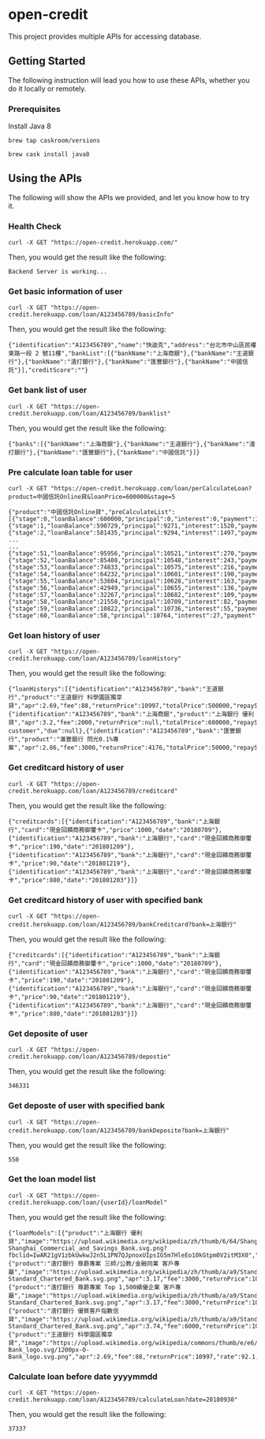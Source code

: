 # open-credit

This project provides multiple APIs for accessing database.

## Getting Started

The following instruction will lead you how to use these APIs, whether you do it locally or remotely.

### Prerequisites

Install Java 8

```
brew tap caskroom/versions
```

```
brew cask install java8
```

## Using the APIs

The following will show the APIs we provided, and let you know how to try it.

### Health Check

```
curl -X GET "https://open-credit.herokuapp.com/"
```

Then, you would get the result like the following:

```
Backend Server is working...
```

### Get basic information of user

```
curl -X GET "https://open-credit.herokuapp.com/loan/A123456789/basicInfo"
```

Then, you would get the result like the following:

```
{"identification":"A123456789","name":"快迪克","address":"台北市中山區民權東路一段 2 號11樓","bankList":[{"bankName":"上海商銀"},{"bankName":"王道銀行"},{"bankName":"渣打銀行"},{"bankName":"匯豐銀行"},{"bankName":"中國信託"}],"creditScore":""}
```

### Get bank list of user

```
curl -X GET "https://open-credit.herokuapp.com/loan/A123456789/banklist"
```

Then, you would get the result like the following:

```
{"banks":[{"bankName":"上海商銀"},{"bankName":"王道銀行"},{"bankName":"渣打銀行"},{"bankName":"匯豐銀行"},{"bankName":"中國信託"}]}
```

### Pre calculate loan table for user

```
curl -X GET "https://open-credit.herokuapp.com/loan/perCalculateLoan?product=中國信託Online貸&loanPrice=600000&stage=5
```
```
{"product":"中國信託Online貸","preCalculateList":[{"stage":0,"loanBalance":600000,"principal":0,"interest":0,"payment":10791},{"stage":1,"loanBalance":590729,"principal":9271,"interest":1520,"payment":10791},{"stage":2,"loanBalance":581435,"principal":9294,"interest":1497,"payment":10791}
...
...
{"stage":51,"loanBalance":95956,"principal":10521,"interest":270,"payment":10791},{"stage":52,"loanBalance":85408,"principal":10548,"interest":243,"payment":10791},{"stage":53,"loanBalance":74833,"principal":10575,"interest":216,"payment":10791},{"stage":54,"loanBalance":64232,"principal":10601,"interest":190,"payment":10791},{"stage":55,"loanBalance":53604,"principal":10628,"interest":163,"payment":10791},{"stage":56,"loanBalance":42949,"principal":10655,"interest":136,"payment":10791},{"stage":57,"loanBalance":32267,"principal":10682,"interest":109,"payment":10791},{"stage":58,"loanBalance":21558,"principal":10709,"interest":82,"payment":10791},{"stage":59,"loanBalance":10822,"principal":10736,"interest":55,"payment":10791},{"stage":60,"loanBalance":58,"principal":10764,"interest":27,"payment":10791}]}
```

### Get loan history of user

```
curl -X GET "https://open-credit.herokuapp.com/loan/A123456789/loanHistory"
```

Then, you would get the result like the following:

```
{"loanHistorys":[{"identification":"A123456789","bank":"王道銀行","product":"王道銀行 科學園區獨享貸","apr":2.69,"fee":88,"returnPrice":10997,"totalPrice":500000,"repayStaging":10,"staging":24,"startDate":"20180215","endDate":"20190315","repaymentDateOfMonth":"15","repayRate":1.0,"commentFromBank":"","due":null},{"identification":"A123456789","bank":"上海商銀","product":"上海銀行 優利貸","apr":3.2,"fee":2000,"returnPrice":null,"totalPrice":600000,"repayStaging":69,"staging":72,"startDate":"20160111","endDate":"20190211","repaymentDateOfMonth":"11","repayRate":1.0,"commentFromBank":"Great customer","due":null},{"identification":"A123456789","bank":"匯豐銀行","product":"滙豐銀行 閃光0.1%專案","apr":2.86,"fee":3000,"returnPrice":4176,"totalPrice":50000,"repayStaging":1,"staging":6,"startDate":"201801119","endDate":"20190519","repaymentDateOfMonth":"19","repayRate":1.0,"commentFromBank":"","due":null}]}
```

### Get creditcard history of user

```
curl -X GET "https://open-credit.herokuapp.com/loan/A123456789/creditcard"
```

Then, you would get the result like the following:


```
{"creditcards":[{"identification":"A123456789","bank":"上海銀行","card":"現金回饋商務御璽卡","price":1000,"date":"20180709"},{"identification":"A123456789","bank":"上海銀行","card":"現金回饋商務御璽卡","price":190,"date":"201801209"},{"identification":"A123456789","bank":"上海銀行","card":"現金回饋商務御璽卡","price":90,"date":"201801219"},{"identification":"A123456789","bank":"上海銀行","card":"現金回饋商務御璽卡","price":880,"date":"201801203"}]}
```

### Get creditcard history of user with specified bank

```
curl -X GET "https://open-credit.herokuapp.com/loan/A123456789/bankCreditcard?bank=上海銀行"
```

Then, you would get the result like the following:


```
{"creditcards":[{"identification":"A123456789","bank":"上海銀行","card":"現金回饋商務御璽卡","price":1000,"date":"20180709"},{"identification":"A123456789","bank":"上海銀行","card":"現金回饋商務御璽卡","price":190,"date":"201801209"},{"identification":"A123456789","bank":"上海銀行","card":"現金回饋商務御璽卡","price":90,"date":"201801219"},{"identification":"A123456789","bank":"上海銀行","card":"現金回饋商務御璽卡","price":880,"date":"201801203"}]}
```

### Get deposite of user

```
curl -X GET "https://open-credit.herokuapp.com/loan/A123456789/depostie"
```

Then, you would get the result like the following:


```
346331
```

### Get deposte of user with specified bank

```
curl -X GET "https://open-credit.herokuapp.com/loan/A123456789/bankDeposite?bank=上海銀行"
```

Then, you would get the result like the following:


```
550
```


### Get the loan model list

```
curl -X GET "https://open-credit.herokuapp.com/loan/{userId}/loanModel"
```

Then, you would get the result like the following:

```
{"loanModels":[{"product":"上海銀行 優利貸","image":"https://upload.wikimedia.org/wikipedia/zh/thumb/6/64/Shanghai_Commercial_and_Savings_Bank.svg/600px-Shanghai_Commercial_and_Savings_Bank.svg.png?fbclid=IwAR21gV1zbkUwkwJ2n5L1PN7QJpnoxUIpsIG5m7HleEo10kGtpm0V2itM3X0","apr":3.2,"fee":2000,"returnPrice":10926,"rate":97.8,"type":"vip"},{"product":"渣打銀行 尊爵專案 三師/公教/金融同業 客戶專屬","image":"https://upload.wikimedia.org/wikipedia/zh/thumb/a/a9/Standard_Chartered_Bank.svg/1200px-Standard_Chartered_Bank.svg.png","apr":3.17,"fee":3000,"returnPrice":10605,"rate":93.7,"type":"vip"},{"product":"渣打銀行 尊爵專案 Top 1,500績優企業 客戶專屬","image":"https://upload.wikimedia.org/wikipedia/zh/thumb/a/a9/Standard_Chartered_Bank.svg/1200px-Standard_Chartered_Bank.svg.png","apr":3.17,"fee":3000,"returnPrice":10605,"rate":93.4,"type":"vip"},{"product":"渣打銀行 優質客戶指數信貸","image":"https://upload.wikimedia.org/wikipedia/zh/thumb/a/a9/Standard_Chartered_Bank.svg/1200px-Standard_Chartered_Bank.svg.png","apr":3.74,"fee":6000,"returnPrice":10778,"rate":96.8,"type":"vip"},{"product":"王道銀行 科學園區獨享貸","image":"https://upload.wikimedia.org/wikipedia/commons/thumb/e/e6/O-Bank_logo.svg/1200px-O-Bank_logo.svg.png","apr":2.69,"fee":88,"returnPrice":10997,"rate":92.1,"type":"vip"}]}
```

### Calculate loan before date yyyymmdd

```
curl -X GET "https://open-credit.herokuapp.com/loan/A123456789/calculateLoan?date=20180930"
```

Then, you would get the result like the following:

```
37337
```